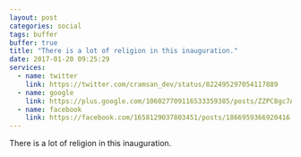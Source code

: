 ```yaml
---
layout: post
categories: social
tags: buffer
buffer: true
title: "There is a lot of religion in this inauguration."
date: 2017-01-20 09:25:29
services: 
  - name: twitter
    link: https://twitter.com/cramsan_dev/status/822495297054117889
  - name: google
    link: https://plus.google.com/106027709116533359385/posts/ZZPC8gc7ADn
  - name: facebook
    link: https://facebook.com/1658129037803451/posts/1866959366920416
---
```


There is a lot of religion in this inauguration. 
